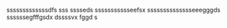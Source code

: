 sssssssssssssdfs
sss
sssseds
ssssssssssseefsx
sssssssssssssseeegggds
ssssssegfffgsdx
dssssvx
fggd
s
